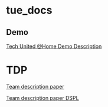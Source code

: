 # tue_docs
## Demo
[Tech United @Home Demo Description](https://latexonline.cc/compile?git=https%3A%2F%2Fgithub.com%2Ftue-robotics%2Ftue_docs&target=demo_tutorial%2Fpresentation_tech_united_at_home.tex&command=pdflatex&trackId=1507364021881)

# TDP
[Team description paper](https://latexonline.cc/compile?git=https%3A%2F%2Fgithub.com%2Ftue-robotics%2Ftue_docs&target=team_description_paper%2FTDP2018.tex&command=pdflatex&trackId=1509661504788)

[Team description paper DSPL](https://latexonline.cc/compile?git=https%3A%2F%2Fgithub.com%2Ftue-robotics%2Ftue_docs&target=team_description_paper%2FTDP2018HSR.tex&command=pdflatex&trackId=1509661620638)

